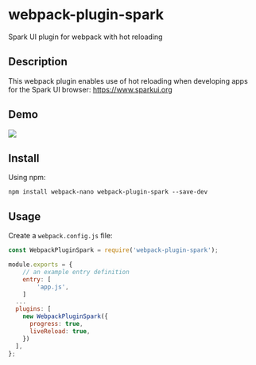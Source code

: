 # webpack-plugin-spark
Spark UI plugin for webpack with hot reloading

## Description
This webpack plugin enables use of hot reloading when developing apps for the Spark UI browser: https://www.sparkui.org

## Demo
<img src="images/demo.gif" />

## Install

Using npm:

```console
npm install webpack-nano webpack-plugin-spark --save-dev
```

## Usage
Create a `webpack.config.js` file:

```js
const WebpackPluginSpark = require('webpack-plugin-spark');

module.exports = {
	// an example entry definition
	entry: [
		'app.js',
	]
  ...
  plugins: [
    new WebpackPluginSpark({
      progress: true,
      liveReload: true,
    })
  ],
};

```